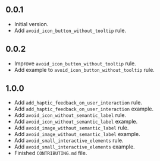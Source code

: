 ## 0.0.1

- Initial version.
- Add `avoid_icon_button_without_tooltip` rule.

## 0.0.2

- Improve `avoid_icon_button_without_tooltip` rule.
- Add example to `avoid_icon_button_without_tooltip` rule.

## 1.0.0

- Add `add_haptic_feedback_on_user_interaction` rule.
- Add `add_haptic_feedback_on_user_interaction` example.
- Add `avoid_icon_without_semantic_label` rule.
- Add `avoid_icon_without_semantic_label` example.
- Add `avoid_image_without_semantic_label` rule.
- Add `avoid_image_without_semantic_label` example.
- Add `avoid_small_interactive_elements` rule.
- Add `avoid_small_interactive_elements` example.
- Finished `CONTRIBUTING.md` file.